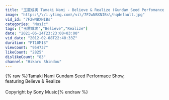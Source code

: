 ```yaml
---
title: "玉置成実 Tamaki Nami - Believe & Realize (Gundam Seed Perfomance)"
image: "https:\/\/i.ytimg.com\/vi\/7F2wNBXNIBs\/hqdefault.jpg"
vid_id: "7F2wNBXNIBs"
categories: "Music"
tags: ["玉置成実","Believe","Realize"]
date: "2021-06-24T23:23:00+03:00"
vid_date: "2012-02-08T22:40:33Z"
duration: "PT10M1S"
viewcount: "954737"
likeCount: "2825"
dislikeCount: "83"
channel: "Hikaru Shindou"
---
```

{% raw %}Tamaki Nami Gundam Seed Performace Show,<br />featuring Believe &amp; Realize<br /><br />Copyright by Sony Music{% endraw %}
